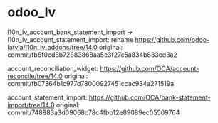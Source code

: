 # odoo_lv

l10n_lv_account_bank_statement_import -> l10n_lv_account_statement_import: rename 
https://github.com/odoo-latvia/l10n_lv_addons/tree/14.0
original: commit/fb6f0cd8b72683868aa5e3f27c5a834b833ed3a2


account_reconciliation_widget:
https://github.com/OCA/account-reconcile/tree/14.0
original: commit/fb07364b1c977d78000927451ccac934a271519a


account_statement_import:
https://github.com/OCA/bank-statement-import/tree/14.0
original: commit/748883a3d09068c78c4fbb12e89089ec05509764